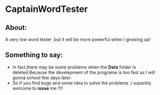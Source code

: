 # CaptainWordTester
## About:
A very low word tester ,but it will be more powerful when I growing up!
## Something to say:
+ In fact,there may be some problems when the **Data** folder is deleted.Because the develepment of the programe is too fast as I will gonna school few days later.
+ So if you find bugs and some idea to solve the problems ,I superbly welcome to **issue** me !!!!
